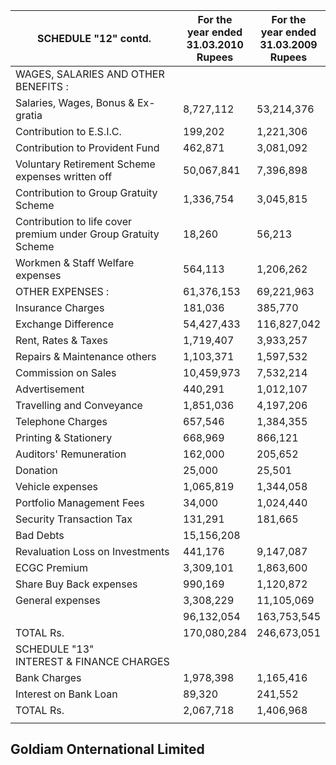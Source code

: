 | SCHEDULE "12" contd.                                           | For the<br>year ended<br>31.03.2010<br>Rupees | For the<br>year ended<br>31.03.2009<br>Rupees |
|----------------------------------------------------------------|-----------------------------------------------|-----------------------------------------------|
| WAGES, SALARIES AND OTHER BENEFITS :                           |                                               |                                               |
| Salaries, Wages, Bonus & Ex-gratia                             | 8,727,112                                     | 53,214,376                                    |
| Contribution to E.S.I.C.                                       | 199,202                                       | 1,221,306                                     |
| Contribution to Provident Fund                                 | 462,871                                       | 3,081,092                                     |
| Voluntary Retirement Scheme expenses written off               | 50,067,841                                    | 7,396,898                                     |
| Contribution to Group Gratuity Scheme                          | 1,336,754                                     | 3,045,815                                     |
| Contribution to life cover premium under Group Gratuity Scheme | 18,260                                        | 56,213                                        |
| Workmen & Staff Welfare expenses                               | 564,113                                       | 1,206,262                                     |
| OTHER EXPENSES :                                               | 61,376,153                                    | 69,221,963                                    |
| Insurance Charges                                              | 181,036                                       | 385,770                                       |
| Exchange Difference                                            | 54,427,433                                    | 116,827,042                                   |
| Rent, Rates & Taxes                                            | 1,719,407                                     | 3,933,257                                     |
| Repairs & Maintenance others                                   | 1,103,371                                     | 1,597,532                                     |
| Commission on Sales                                            | 10,459,973                                    | 7,532,214                                     |
| Advertisement                                                  | 440,291                                       | 1,012,107                                     |
| Travelling and Conveyance                                      | 1,851,036                                     | 4,197,206                                     |
| Telephone Charges                                              | 657,546                                       | 1,384,355                                     |
| Printing & Stationery                                          | 668,969                                       | 866,121                                       |
| Auditors' Remuneration                                         | 162,000                                       | 205,652                                       |
| Donation                                                       | 25,000                                        | 25,501                                        |
| Vehicle expenses                                               | 1,065,819                                     | 1,344,058                                     |
| Portfolio Management Fees                                      | 34,000                                        | 1,024,440                                     |
| Security Transaction Tax                                       | 131,291                                       | 181,665                                       |
| Bad Debts                                                      | 15,156,208                                    |                                               |
| Revaluation Loss on Investments                                | 441,176                                       | 9,147,087                                     |
| ECGC Premium                                                   | 3,309,101                                     | 1,863,600                                     |
| Share Buy Back expenses                                        | 990,169                                       | 1,120,872                                     |
| General expenses                                               | 3,308,229                                     | 11,105,069                                    |
|                                                                | 96,132,054                                    | 163,753,545                                   |
| TOTAL Rs.                                                      | 170,080,284                                   | 246,673,051                                   |
| SCHEDULE "13"<br>INTEREST & FINANCE CHARGES                    |                                               |                                               |
| Bank Charges                                                   | 1,978,398                                     | 1,165,416                                     |
| Interest on Bank Loan                                          | 89,320                                        | 241,552                                       |
| TOTAL Rs.                                                      | 2,067,718                                     | 1,406,968                                     |
|                                                                |                                               |                                               |

## Goldiam Onternational Limited